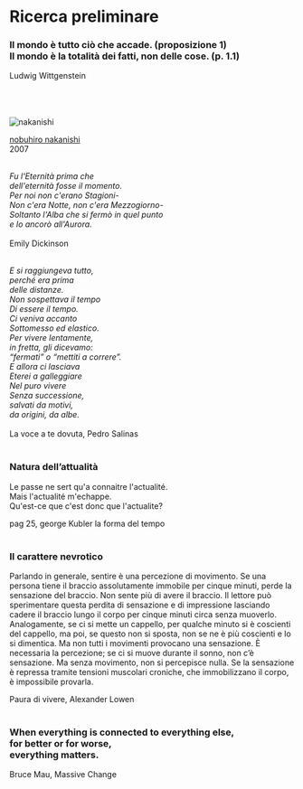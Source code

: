 # Ricerca preliminare


### Il mondo è tutto ciò che accade. (proposizione 1) <br> Il mondo è la totalità dei fatti, non delle cose. (p. 1.1)                   
                                
Ludwig Wittgenstein
<br>
<br>
<br>
<br>

![nakanishi](http://imperfect.it/wp-content/uploads/2013/12/nobuhori-nakanishi-layers.jpg)

[nobuhiro nakanishi](http://nobuhironakanishi.com/)<br>
2007<br>
<br>

*Fu l'Eternità prima che<br>
dell'eternità fosse il momento.<br>
Per noi non c'erano Stagioni-<br>
Non c'era Notte, non c'era Mezzogiorno-<br>
Soltanto l'Alba che si fermò in quel punto<br>
e lo ancorò all'Aurora. <br><br>*
Emily Dickinson<br>
<br>


*E si raggiungeva tutto,<br>
perché era prima<br>
delle distanze.<br>
Non sospettava il tempo<br>
Di essere il tempo.<br>
Ci veniva accanto <br>
Sottomesso ed elastico.<br>
Per vivere lentamente,<br>
in fretta, gli dicevamo:<br>
“fermati” o “mettiti a correre”.<br>
E allora ci lasciava<br>
Eterei a galleggiare<br>
Nel puro vivere<br>
Senza successione,<br>
salvati da motivi,<br>
da origini, da albe.<br>*
<br>
La voce a te dovuta, Pedro Salinas<br>
<br>


### Natura dell’attualità 
Le passe ne sert qu'a connaitre l'actualité. <br> Mais l'actualité m'echappe.<br> Qu'est-ce que c'est donc que l'actualite?

pag 25, george Kubler la forma del tempo<br>
<br>


### Il carattere nevrotico

Parlando in generale, sentire è una percezione di movimento. Se una persona tiene il braccio assolutamente immobile per cinque minuti, perde la sensazione del braccio. Non sente più di avere il braccio. Il lettore può sperimentare questa perdita di sensazione e di impressione lasciando cadere il braccio lungo il corpo per cinque minuti circa senza muoverlo. Analogamente, se ci si mette un cappello, per qualche minuto si è coscienti del cappello, ma poi, se questo non si sposta, non se ne è più coscienti e lo si dimentica. Ma non tutti i movimenti provocano una sensazione. È necessaria la percezione; se ci si muove durante il sonno,  non c’è sensazione. Ma senza movimento, non si percepisce nulla. Se la sensazione è repressa tramite tensioni muscolari croniche, che immobilizzano il corpo, è impossibile provarla.<br>

Paura di vivere, Alexander Lowen<br><br>


### When everything is connected to everything else, <br> for better or for worse, <br> everything matters.
Bruce Mau, Massive Change

